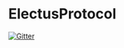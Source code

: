 # ElectusProtocol

[![Gitter](https://badges.gitter.im/ElectusProtocol/Lobby.svg)](https://gitter.im/ElectusProtocol/Lobby?utm_source=badge&utm_medium=badge&utm_campaign=pr-badge&utm_content=badge)